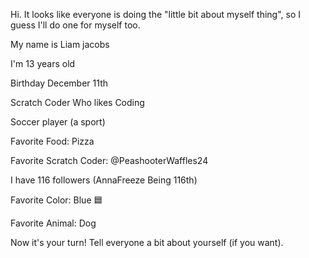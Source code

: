 Hi. It looks like everyone is doing the "little bit about myself thing", so I guess I'll do one for myself too.

My name is Liam jacobs

I'm 13 years old

Birthday December 11th

Scratch Coder Who likes Coding

Soccer player (a sport)

Favorite Food: Pizza

Favorite Scratch Coder: @PeashooterWaffles24 

I have 116 followers (AnnaFreeze Being 116th)

Favorite Color: Blue 🟦

Favorite Animal: Dog 

Now it's your turn! Tell everyone a bit about yourself (if you want).